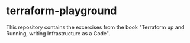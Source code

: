 # terraform-playground

This repository contains the excercises from the book "Terraform up and Running, writing Infrastructure as a Code".
